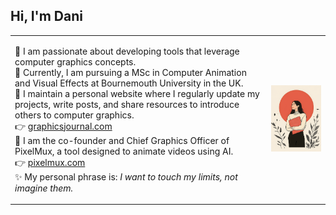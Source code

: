 ## Hi, I'm Dani

<table>
  <tr>
    <td>

🎨 I am passionate about developing tools that leverage computer graphics concepts.  
🔭 Currently, I am pursuing a MSc in Computer Animation and Visual Effects at Bournemouth University in the UK.  
🌱 I maintain a personal website where I regularly update my projects, write posts, and share resources to introduce others to computer graphics.  
👉 [graphicsjournal.com](https://graphicsjournal.com/)  
🚀 I am the co-founder and Chief Graphics Officer of PixelMux, a tool designed to animate videos using AI.  
👉 [pixelmux.com](https://pixelmux.com/)  
✨ My personal phrase is: *I want to touch my limits, not imagine them.*

</td>
    <td align="center">
      <img src="foto3.png" width="250px">
    </td>
  </tr>
</table>
